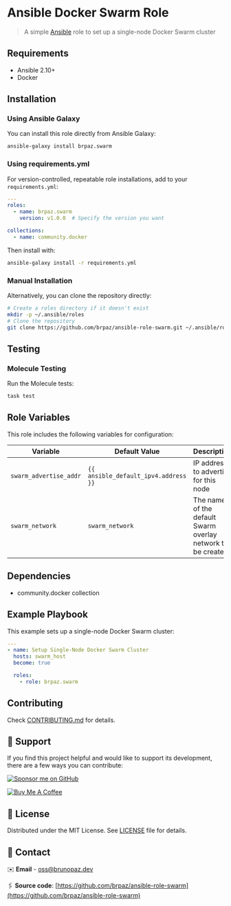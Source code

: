 # Ansible Docker Swarm Role

> A simple [Ansible](https://docs.ansible.com/ansible/latest/index.html) role to set up a single-node Docker Swarm cluster

## Requirements

- Ansible 2.10+
- Docker

## Installation

### Using Ansible Galaxy

You can install this role directly from Ansible Galaxy:

```bash
ansible-galaxy install brpaz.swarm
```

### Using requirements.yml

For version-controlled, repeatable role installations, add to your `requirements.yml`:

```yaml
---
roles:
  - name: brpaz.swarm
    version: v1.0.0  # Specify the version you want

collections:
  - name: community.docker
```

Then install with:

```bash
ansible-galaxy install -r requirements.yml
```

### Manual Installation

Alternatively, you can clone the repository directly:

```bash
# Create a roles directory if it doesn't exist
mkdir -p ~/.ansible/roles
# Clone the repository
git clone https://github.com/brpaz/ansible-role-swarm.git ~/.ansible/roles/brpaz.swarm
```
## Testing

### Molecule Testing

Run the Molecule tests:

```bash
task test
```

## Role Variables

This role includes the following variables for configuration:

| Variable               | Default Value                        | Description                                                 |
| ---------------------- | ------------------------------------ | ----------------------------------------------------------- |
| `swarm_advertise_addr` | `{{ ansible_default_ipv4.address }}` | IP address to advertise for this node                       |
| `swarm_network`        | `swarm_network`                      | The name of the default Swarm overlay network to be created |

## Dependencies

- community.docker collection

## Example Playbook

This example sets up a single-node Docker Swarm cluster:

```yaml
---
- name: Setup Single-Node Docker Swarm Cluster
  hosts: swarm_host
  become: true

  roles:
    - role: brpaz.swarm
```

## Contributing

Check [CONTRIBUTING.md](CONTRIBUTING.md) for details.

## 🫶 Support

If you find this project helpful and would like to support its development, there are a few ways you can contribute:

[![Sponsor me on GitHub](https://img.shields.io/badge/Sponsor-%E2%9D%A4-%23db61a2.svg?&logo=github&logoColor=red&&style=for-the-badge&labelColor=white)](https://github.com/sponsors/brpaz)

<a href="https://www.buymeacoffee.com/Z1Bu6asGV" target="_blank"><img src="https://www.buymeacoffee.com/assets/img/custom_images/orange_img.png" alt="Buy Me A Coffee" style="height: auto !important;width: auto !important;" ></a>

## 📃 License

Distributed under the MIT License.
See [LICENSE](LICENSE.md) file for details.

## 📩 Contact

✉️ **Email** - [oss@brunopaz.dev](oss@brunopaz.dev)

🖇️ **Source code**: [https://github.com/brpaz/ansible-role-swarm](https://github.com/brpaz/ansible-role-swarm)


